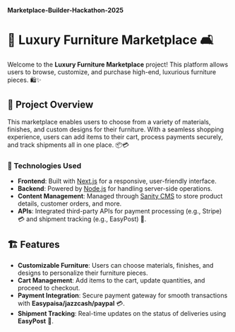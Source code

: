 **Marketplace-Builder-Hackathon-2025**
# 🌟 Luxury Furniture Marketplace 🛋️

Welcome to the **Luxury Furniture Marketplace** project! This platform allows users to browse, customize, and purchase high-end, luxurious furniture pieces. 🛍️✨

## 🚀 Project Overview
This marketplace enables users to choose from a variety of materials, finishes, and custom designs for their furniture. With a seamless shopping experience, users can add items to their cart, process payments securely, and track shipments all in one place. 📦💳

### 🔧 Technologies Used
- **Frontend**: Built with [Next.js](https://nextjs.org/) for a responsive, user-friendly interface.
- **Backend**: Powered by [Node.js](https://nodejs.org/) for handling server-side operations.
- **Content Management**: Managed through [Sanity CMS](https://www.sanity.io/) to store product details, customer orders, and more.
- **APIs**: Integrated third-party APIs for payment processing (e.g., Stripe) 💳 and shipment tracking (e.g., EasyPost) 🚚.

## 🏗️ Features
- **Customizable Furniture**: Users can choose materials, finishes, and designs to personalize their furniture pieces.
- **Cart Management**: Add items to the cart, update quantities, and proceed to checkout.
- **Payment Integration**: Secure payment gateway for smooth transactions with **Easypaisa/jazzcash/paypal** 💳.
- **Shipment Tracking**: Real-time updates on the status of deliveries using **EasyPost** 🚚.
